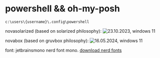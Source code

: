 # powershell && oh-my-posh
```c:\users\{username}\.config\powershell```

novasolarized (based on solarized philosophy):
![23.10.2023, windows 11](./images/novasolarized.png)

novabox (based on gruvbox philosophy):
![16.05.2024, windows 11](./images/novabox.png)

font:
jetbrainsmono nerd font mono.
[download nerd fonts](https://github.com/ryanoasis/nerd-fonts/releases)